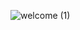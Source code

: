 <!-- ![alt text](https://github.com/live-key/live-key/blob/main/welcome.PNG?raw=true) -->
<!-- <p align="center">
  <img src="welcome.PNG" alt="welcome" width="700"/>
</p> -->
<!-- ![welcome](https://user-images.githubusercontent.com/116535735/200681738-f36d9766-02eb-4180-bdac-2b5261b6a366.gif) -->
![welcome (1)](https://user-images.githubusercontent.com/116535735/200681939-c00b1eff-1ff2-4224-823b-24ffd5340925.gif)
